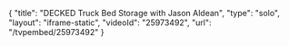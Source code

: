 {
    "title": "DECKED Truck Bed Storage with Jason Aldean",
    "type": "solo",
    "layout": "iframe-static",
    "videoId": "25973492",
    "url": "\/tvpembed\/25973492"
}
